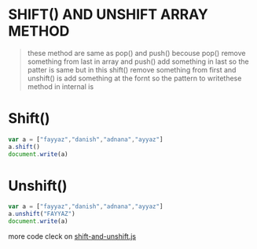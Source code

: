 # SHIFT() AND UNSHIFT ARRAY METHOD
> these method are same as pop() and push()
becouse pop() remove something from last in array 
and push() add something in last so the patter is same 
but in this shift() remove something from first and unshift()
is add something at the fornt 
so the pattern to writethese method in internal is 

# Shift()
```javascript
var a = ["fayyaz","danish","adnana","ayyaz"]
a.shift()
document.write(a) 
```
# Unshift()
```javascript 
var a = ["fayyaz","danish","adnana","ayyaz"]
a.unshift("FAYYAZ")
document.write(a)
```
more code cleck on [shift-and-unshift.js](../js/shift-and-unshift.js)
